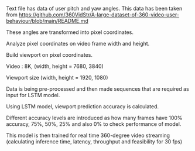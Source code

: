 Text file has data of user pitch and yaw angles. This data has been taken from https://github.com/360VidStr/A-large-dataset-of-360-video-user-behaviour/blob/main/README.md

These angles are transformed into pixel coordinates.

Analyze pixel coordinates on video frame width and height.

Build viewport on pixel coordinates.

Video : 8K, (width, height = 7680, 3840)

Viewport size (width, height = 1920, 1080)

Data is being pre-processed and then made sequences that are required as input for LSTM model.

Using LSTM model, viewport prediction accuracy is calculated.

Different accuracy levels are introduced as how many frames have 100% accuracy, 75%, 50%, 25% and also 0% to check performance of model.

This model is then trained for real time 360-degree video streaming (calculating inference time, latency, throughput and feasibility for 30 fps)

